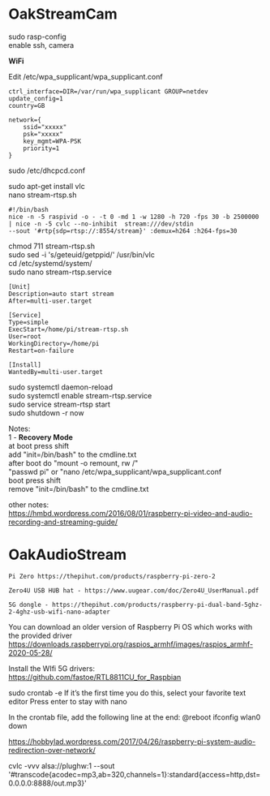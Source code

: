 # OakStreamCam

sudo rasp-config  
enable ssh, camera  
  
**WiFi**
  
Edit /etc/wpa_supplicant/wpa_supplicant.conf  
     
    ctrl_interface=DIR=/var/run/wpa_supplicant GROUP=netdev
    update_config=1
    country=GB
    
    network={
        ssid="xxxxx"
        psk="xxxxx"
        key_mgmt=WPA-PSK
        priority=1
    }
    
sudo /etc/dhcpcd.conf  


sudo apt-get install vlc  
nano stream-rtsp.sh  

    #!/bin/bash
    nice -n -5 raspivid -o - -t 0 -md 1 -w 1280 -h 720 -fps 30 -b 2500000 | nice -n -5 cvlc --no-inhibit  stream:///dev/stdin
    --sout '#rtp{sdp=rtsp://:8554/stream}' :demux=h264 :h264-fps=30

  chmod 711 stream-rtsp.sh  
  sudo sed -i 's/geteuid/getppid/' /usr/bin/vlc  
  cd /etc/systemd/system/  
  sudo  nano stream-rtsp.service  

    [Unit]
    Description=auto start stream
    After=multi-user.target
    
    [Service]
    Type=simple
    ExecStart=/home/pi/stream-rtsp.sh
    User=root
    WorkingDirectory=/home/pi
    Restart=on-failure
    
    [Install]
    WantedBy=multi-user.target

  sudo systemctl daemon-reload  
  sudo systemctl enable stream-rtsp.service  
  sudo service stream-rtsp start  
  sudo shutdown -r now  



Notes:  
1 - **Recovery Mode**  
    at boot press shift  
    add "init=/bin/bash" to the cmdline.txt  
    after boot do "mount -o remount, rw /"  
    "passwd pi" or "nano /etc/wpa_supplicant/wpa_supplicant.conf  
    boot press shift  
    remove "init=/bin/bash" to the cmdline.txt  

other notes:  
https://hmbd.wordpress.com/2016/08/01/raspberry-pi-video-and-audio-recording-and-streaming-guide/  

# OakAudioStream

    Pi Zero https://thepihut.com/products/raspberry-pi-zero-2

    Zero4U USB HUB hat - https://www.uugear.com/doc/Zero4U_UserManual.pdf

    5G dongle - https://thepihut.com/products/raspberry-pi-dual-band-5ghz-2-4ghz-usb-wifi-nano-adapter

You can download an older version of Raspberry Pi OS which works with the provided driver
https://downloads.raspberrypi.org/raspios_armhf/images/raspios_armhf-2020-05-28/

Install the WIfi 5G drivers:  https://github.com/fastoe/RTL8811CU_for_Raspbian

sudo crontab -e
If it’s the first time you do this, select your favorite text editor
Press enter to stay with nano

In the crontab file, add the following line at the end:
@reboot ifconfig wlan0 down

https://hobbylad.wordpress.com/2017/04/26/raspberry-pi-system-audio-redirection-over-network/

cvlc -vvv alsa://plughw:1 --sout '#transcode{acodec=mp3,ab=320,channels=1}:standard{access=http,dst=0.0.0.0:8888/out.mp3}'
